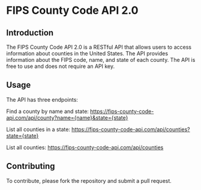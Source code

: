 # FIPS County Code API 2.0

## Introduction

The FIPS County Code API 2.0 is a RESTful API that allows users to access information about
counties in the United States. The API provides information about the FIPS code, name, and
state of each county. The API is free to use and does not require an API key.

## Usage

The API has three endpoints:

Find a county by name and state: <https://fips-county-code-api.com/api/county?name={name}&state={state}>

List all counties in a state: <https://fips-county-code-api.com/api/counties?state={state}>

List all counties: <https://fips-county-code-api.com/api/counties>

## Contributing

To contribute, please fork the repository and submit a pull request.
